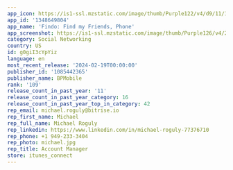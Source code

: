 ```yaml
---
app_icon: https://is1-ssl.mzstatic.com/image/thumb/Purple122/v4/d9/11/1f/d9111fa9-1df9-e7cb-ed3f-2da8b2c3e26c/AppIcon-0-1x_U007emarketing-0-5-0-0-85-220-0.png/1024x1024bb.png
app_id: '1348649804'
app_name: 'Findo: Find my Friends, Phone'
app_screenshot: https://is1-ssl.mzstatic.com/image/thumb/Purple126/v4/2a/4b/5d/2a4b5d0e-7808-7277-bd7c-aa8948b4ce72/0ae4969e-0c46-4da4-ae24-d5a51640842e_X_1.png/2688x1242bb.png
category: Social Networking
country: US
id: g0giI3cYpYiz
language: en
most_recent_release: '2024-02-19T00:00:00'
publisher_id: '1085442365'
publisher_name: BPMobile
rank: '109'
release_count_in_past_year: '11'
release_count_in_past_year_category: 16
release_count_in_past_year_top_in_category: 42
rep_email: michael.roguly@bitrise.io
rep_first_name: Michael
rep_full_name: Michael Roguly
rep_linkedin: https://www.linkedin.com/in/michael-roguly-77376710
rep_phone: +1 949-233-3404
rep_photo: michael.jpg
rep_title: Account Manager
store: itunes_connect
---
```

